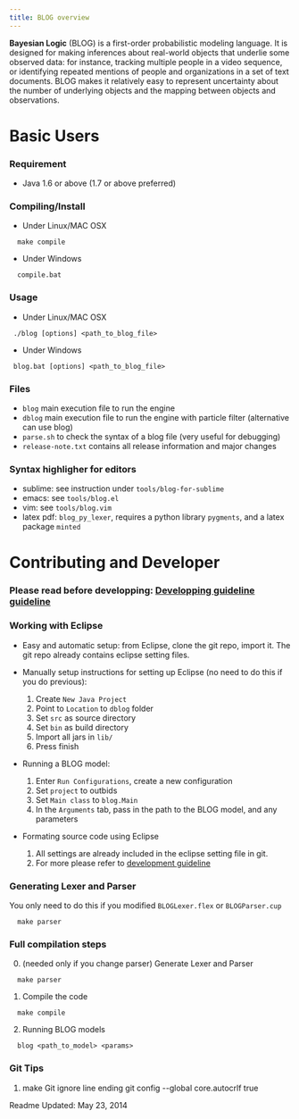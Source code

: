 ```yaml
---
title: BLOG overview
---
```


**Bayesian Logic** (BLOG) is a first-order probabilistic modeling language. It is designed for making inferences about real-world objects that underlie some observed data: for instance, tracking multiple people in a video sequence, or identifying repeated mentions of people and organizations in a set of text documents. BLOG makes it relatively easy to represent uncertainty about the number of underlying objects and the mapping between objects and observations.

# Basic Users
### Requirement
- Java 1.6 or above (1.7 or above preferred)

### Compiling/Install
- Under Linux/MAC OSX
```
  make compile
```
- Under Windows
```
  compile.bat
```

### Usage
- Under Linux/MAC OSX
```
 ./blog [options] <path_to_blog_file> 
```
- Under Windows
```
 blog.bat [options] <path_to_blog_file> 
```

### Files
- `blog` main execution file to run the engine
- `dblog` main execution file to run the engine with particle filter (alternative can use blog)
- `parse.sh` to check the syntax of a blog file (very useful for debugging)
- `release-note.txt` contains all release information and major changes 

### Syntax highligher for editors
- sublime: see instruction under `tools/blog-for-sublime` 
- emacs: see `tools/blog.el`
- vim: see `tools/blog.vim`
- latex pdf: `blog_py_lexer`, requires a python library `pygments`, and a latex package `minted`

# Contributing and Developer
### Please read before developping: [Developping guideline guideline](https://github.com/lileicc/dblog/wiki/Home)

### Working with Eclipse
- Easy and automatic setup: from Eclipse, clone the git repo, import it. The git repo already contains eclipse setting files. 

- Manually setup instructions for setting up Eclipse (no need to do this if you do previous):
  1. Create `New Java Project` 
  2. Point to `Location` to `dblog` folder
  3. Set `src` as source directory
  4. Set `bin` as build directory
  5. Import all jars in `lib/`
  6. Press finish

- Running a BLOG model:
  1. Enter `Run Configurations`, create a new configuration
  2. Set `project` to outbids
  3. Set `Main class` to `blog.Main`
  4. In the `Arguments` tab, pass in the path to the BLOG model, and any parameters

- Formating source code using Eclipse
  1. All settings are already included in the eclipse setting file in git.
  2. For more please refer to [development guideline](https://github.com/lileicc/dblog/wiki/Home)

### Generating Lexer and Parser
You only need to do this if you modified `BLOGLexer.flex` or `BLOGParser.cup`
```
  make parser
```

### Full compilation steps
0. (needed only if you change parser) Generate Lexer and Parser 
```
  make parser
```
1. Compile the code 
```
  make compile
```
2. Running BLOG models 
```
  blog <path_to_model> <params>
```

### Git Tips
1. make Git ignore line ending
 git config --global core.autocrlf true

Readme Updated: May 23, 2014
